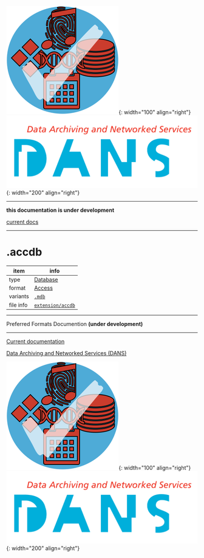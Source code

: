 ![img](../images/formats.png){: width="100" align="right"}
![img](../images/DANS.png){: width="200" align="right"}

---

**this documentation is under development**

[current docs]({{preferredFormats}})

---



# .accdb

item | info
--- | ---
type | [Database](../dataTypes/database.md)
format | [Access](../fileFormats/access.md)
variants | [`.mdb`](../extensions/mdb.md)
file info | [`extension/accdb`]({{fileinfo}}/accdb)




---

Preferred Formats Documention **(under development)**

---

[Current documentation]({{preferredFormats}})

[Data Archiving and Networked Services (DANS)]({{dans}})

![img](../images/formats.png){: width="100" align="right"}
![img](../images/DANS.png){: width="200" align="right"}
